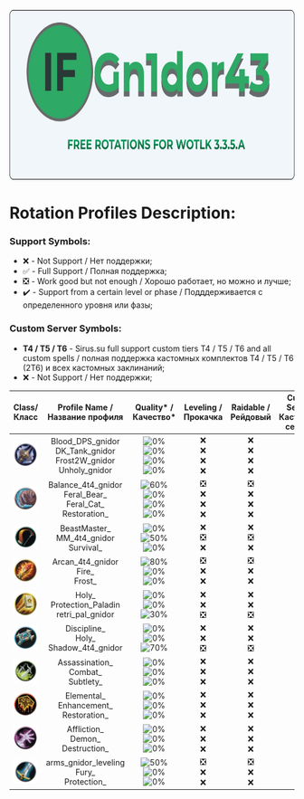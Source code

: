 <p align="center">
    <img src="https://raw.githubusercontent.com/viktnnchik/Rotarions_NI/main/assets/main/main.jpg"  width="750" height="300" alt="Gn1dor43 Rotations"/>
</p>

# Rotation Profiles Description: 

### Support Symbols: 
* :x: - Not Support / Нет поддержки;
* :white_check_mark: - Full Support / Полная поддержка;
* :negative_squared_cross_mark: - Work good but not enough / Хорошо работает, но можно и лучше;
* :heavy_check_mark: - Support from a certain level or phase / Подддерживается с определенного уровня или фазы;
### Custom Server Symbols:
* **Т4 / Т5 / Т6**  - Sirus.su full support custom tiers T4 / T5 / Т6 and all custom spells / полная поддержка кастомных комплектов Т4 / Т5 / Т6 (2Т6) и всех кастомных заклинаний;
* :x: - Not Support / Нет поддержки;
<div align="center">

| Class/Класс | Profile Name /<br>Название профиля  | Quality* /<br>Качество* | Leveling /<br>Прокачка | Raidable /<br>Рейдовый | Custom Server /<br>Кастомные сервера |
|  :----------------: |  :----------------:  |  :----------------: | :----------------: | :----------------: | :----------------: |
| ![DK](https://raw.githubusercontent.com/viktnnchik/Rotarions_NI/main/assets/classes/DK.webp) | Blood_DPS_gnidor<br>DK_Tank_gnidor<br>Frost2W_gnidor<br>Unholy_gnidor  | ![0%](https://progress-bar.dev/0)<br>![0%](https://progress-bar.dev/0)<br>![0%](https://progress-bar.dev/0)<br>![0%](https://progress-bar.dev/0) | :x:<br>:x:<br>:x:<br>:x: | :x:<br>:x:<br>:x:<br>:x: | **:x:**<br>:x:<br>**:x:**<br>**:x:** |
| ![Druid](https://raw.githubusercontent.com/viktnnchik/Rotarions_NI/main/assets/classes/Druid.webp) | Balance_4t4_gnidor<br>Feral_Bear_<br>Feral_Cat_<br>Restoration_  | ![60%](https://progress-bar.dev/60)<br>![0%](https://progress-bar.dev/0)<br>![0%](https://progress-bar.dev/0)<br>![0%](https://progress-bar.dev/0) | :negative_squared_cross_mark:<br>:x:<br>:x:<br>:x: | :negative_squared_cross_mark:<br>:x:<br>:x:<br>:x: | **:negative_squared_cross_mark:**<br>:x:<br>**:x:**<br>**:x:** |
| ![Hunter](https://raw.githubusercontent.com/viktnnchik/Rotarions_NI/main/assets/classes/Hunter.webp) | BeastMaster_<br>MM_4t4_gnidor<br>Survival_  | ![0%](https://progress-bar.dev/0)<br>![50%](https://progress-bar.dev/50)<br>![0%](https://progress-bar.dev/0) | :x:<br>:negative_squared_cross_mark:<br>:x: | :x:<br>:negative_squared_cross_mark:<br>:x: | **:x:**<br>:negative_squared_cross_mark:<br>**:x:** |
| ![Mage](https://raw.githubusercontent.com/viktnnchik/Rotarions_NI/main/assets/classes/Mage.webp) | Arcan_4t4_gnidor<br>Fire_<br>Frost_  | ![80%](https://progress-bar.dev/80)<br>![0%](https://progress-bar.dev/0)<br>![0%](https://progress-bar.dev/0) | :negative_squared_cross_mark:<br>:x:<br>:x: | :negative_squared_cross_mark:<br>:x:<br>:x: | **:negative_squared_cross_mark:**<br>:x:<br>**:x:** |
| ![Paladin](https://raw.githubusercontent.com/viktnnchik/Rotarions_NI/main/assets/classes/Paladin.webp) | Holy_<br>Protection_Paladin<br>retri_pal_gnidor  | ![0%](https://progress-bar.dev/0)<br>![0%](https://progress-bar.dev/0)<br>![30%](https://progress-bar.dev/30) | :x:<br>:x:<br>:negative_squared_cross_mark: | :x:<br>:x:<br>:negative_squared_cross_mark: | **:x:**<br>:x:<br>**:negative_squared_cross_mark:** |
| ![Priest](https://raw.githubusercontent.com/viktnnchik/Rotarions_NI/main/assets/classes/Priest.webp) | Discipline_<br>Holy_<br>Shadow_4t4_gnidor  | ![0%](https://progress-bar.dev/0)<br>![0%](https://progress-bar.dev/0)<br>![70%](https://progress-bar.dev/70) | :x:<br>:x:<br>:negative_squared_cross_mark: | :x:<br>:x:<br>:negative_squared_cross_mark: | **:x:**<br>:x:<br>**:negative_squared_cross_mark:** |
| ![Rogue](https://raw.githubusercontent.com/viktnnchik/Rotarions_NI/main/assets/classes/Rogue.webp) | Assassination_<br>Combat_<br>Subtlety_  | ![0%](https://progress-bar.dev/0)<br>![0%](https://progress-bar.dev/0)<br>![0%](https://progress-bar.dev/0) | :x:<br>:x:<br>:x: | :x:<br>:x:<br>:x: | **:x:**<br>:x:<br>**:x:** |
| ![Shaman](https://raw.githubusercontent.com/viktnnchik/Rotarions_NI/main/assets/classes/Shaman.webp) | Elemental_<br>Enhancement_<br>Restoration_  | ![0%](https://progress-bar.dev/0)<br>![0%](https://progress-bar.dev/0)<br>![0%](https://progress-bar.dev/0) | :x:<br>:x:<br>:x: | :x:<br>:x:<br>:x: | **:x:**<br>:x:<br>**:x:** |
| ![Warlock](https://raw.githubusercontent.com/viktnnchik/Rotarions_NI/main/assets/classes/Warlock.webp) | Affliction_<br>Demon_<br>Destruction_  | ![0%](https://progress-bar.dev/0)<br>![0%](https://progress-bar.dev/0)<br>![0%](https://progress-bar.dev/0) | :x:<br>:x:<br>:x: | :x:<br>:x:<br>:x: | **:x:**<br>:x:<br>**:x:** |
| ![Warrior](https://raw.githubusercontent.com/viktnnchik/Rotarions_NI/main/assets/classes/Warrior.webp) | arms_gnidor_leveling<br>Fury_<br>Protection_  | ![50%](https://progress-bar.dev/50)<br>![0%](https://progress-bar.dev/0)<br>![0%](https://progress-bar.dev/0) | :negative_squared_cross_mark:<br>:x:<br>:x: | :negative_squared_cross_mark:<br>:x:<br>:x: | **:negative_squared_cross_mark:**<br>:x:<br>**:x:** |
</div>

